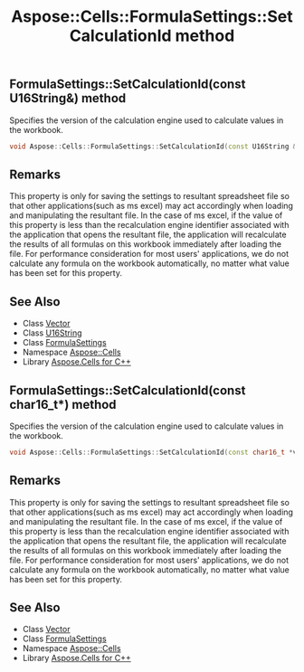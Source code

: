 ﻿---
title: Aspose::Cells::FormulaSettings::SetCalculationId method
linktitle: SetCalculationId
second_title: Aspose.Cells for C++ API Reference
description: 'Aspose::Cells::FormulaSettings::SetCalculationId method. Specifies the version of the calculation engine used to calculate values in the workbook in C++.'
type: docs
weight: 1500
url: /cpp/aspose.cells/formulasettings/setcalculationid/
---
## FormulaSettings::SetCalculationId(const U16String\&) method


Specifies the version of the calculation engine used to calculate values in the workbook.

```cpp
void Aspose::Cells::FormulaSettings::SetCalculationId(const U16String &value)
```

## Remarks


This property is only for saving the settings to resultant spreadsheet file so that other applications(such as ms excel) may act accordingly when loading and manipulating the resultant file. In the case of ms excel, if the value of this property is less than the recalculation engine identifier associated with the application that opens the resultant file, the application will recalculate the results of all formulas on this workbook immediately after loading the file. For performance consideration for most users' applications, we do not calculate any formula on the workbook automatically, no matter what value has been set for this property. 
## See Also

* Class [Vector](../../vector/)
* Class [U16String](../../u16string/)
* Class [FormulaSettings](../)
* Namespace [Aspose::Cells](../../)
* Library [Aspose.Cells for C++](../../../)
## FormulaSettings::SetCalculationId(const char16_t*) method


Specifies the version of the calculation engine used to calculate values in the workbook.

```cpp
void Aspose::Cells::FormulaSettings::SetCalculationId(const char16_t *value)
```

## Remarks


This property is only for saving the settings to resultant spreadsheet file so that other applications(such as ms excel) may act accordingly when loading and manipulating the resultant file. In the case of ms excel, if the value of this property is less than the recalculation engine identifier associated with the application that opens the resultant file, the application will recalculate the results of all formulas on this workbook immediately after loading the file. For performance consideration for most users' applications, we do not calculate any formula on the workbook automatically, no matter what value has been set for this property. 
## See Also

* Class [Vector](../../vector/)
* Class [FormulaSettings](../)
* Namespace [Aspose::Cells](../../)
* Library [Aspose.Cells for C++](../../../)

